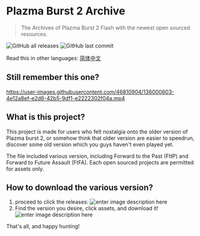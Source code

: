 # Plazma Burst 2 Archive

> The Archives of Plazma Burst 2 Flash with the newest open sourced resources. 

![GitHub all releases](https://img.shields.io/github/downloads/eaglepb2/Plazma-Burst-2-Archive/total?style=for-the-badge) ![GitHub last commit](https://img.shields.io/github/last-commit/eaglepb2/Plazma-Burst-2-Archive?style=for-the-badge)

Read this in other languages: [简体中文](https://github.com/eaglePB2/Plazma_Burst_2_Archive/blob/main/README.zh-CN.md)

## Still remember this one?

https://user-images.githubusercontent.com/46810904/136000603-4e12a8ef-e2d6-42b5-9df1-e2222302f04a.mp4

## What is this project?
This project is made for users who felt nostalgia onto the older version of Plazma burst 2, or somehow think that older version are easier to speedrun, discover some old version which you guys haven't even played yet.

The file included various version, including Forward to the Past (FttP) and Forward to Future Assault (FtFA). Each open sourced projects are permitted for assets only.

## How to download the various version?
1) proceed to click the releases:
![enter image description here](https://i.imgur.com/DoqOexD.png)
2) Find the version you desire, click assets, and download it!
![enter image description here](https://i.imgur.com/PpXswFu.png)

That's all, and happy hunting!
